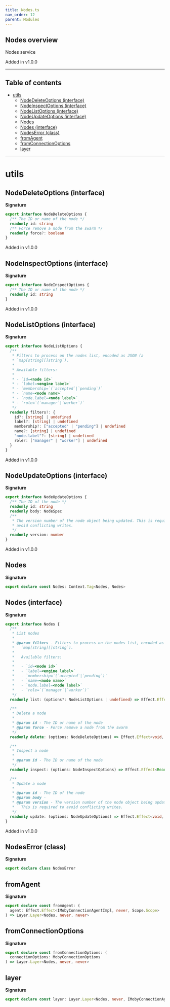 ```yaml
---
title: Nodes.ts
nav_order: 12
parent: Modules
---
```


## Nodes overview

Nodes service

Added in v1.0.0

---

<h2 class="text-delta">Table of contents</h2>

- [utils](#utils)
  - [NodeDeleteOptions (interface)](#nodedeleteoptions-interface)
  - [NodeInspectOptions (interface)](#nodeinspectoptions-interface)
  - [NodeListOptions (interface)](#nodelistoptions-interface)
  - [NodeUpdateOptions (interface)](#nodeupdateoptions-interface)
  - [Nodes](#nodes)
  - [Nodes (interface)](#nodes-interface)
  - [NodesError (class)](#nodeserror-class)
  - [fromAgent](#fromagent)
  - [fromConnectionOptions](#fromconnectionoptions)
  - [layer](#layer)

---

# utils

## NodeDeleteOptions (interface)

**Signature**

```ts
export interface NodeDeleteOptions {
  /** The ID or name of the node */
  readonly id: string
  /** Force remove a node from the swarm */
  readonly force?: boolean
}
```

Added in v1.0.0

## NodeInspectOptions (interface)

**Signature**

```ts
export interface NodeInspectOptions {
  /** The ID or name of the node */
  readonly id: string
}
```

Added in v1.0.0

## NodeListOptions (interface)

**Signature**

```ts
export interface NodeListOptions {
  /**
   * Filters to process on the nodes list, encoded as JSON (a
   * `map[string][]string`).
   *
   * Available filters:
   *
   * - `id=<node id>`
   * - `label=<engine label>`
   * - `membership=`(`accepted`|`pending`)`
   * - `name=<node name>`
   * - `node.label=<node label>`
   * - `role=`(`manager`|`worker`)`
   */
  readonly filters?: {
    id?: [string] | undefined
    label?: [string] | undefined
    membership?: ["accepted" | "pending"] | undefined
    name?: [string] | undefined
    "node.label"?: [string] | undefined
    role?: ["manager" | "worker"] | undefined
  }
}
```

Added in v1.0.0

## NodeUpdateOptions (interface)

**Signature**

```ts
export interface NodeUpdateOptions {
  /** The ID of the node */
  readonly id: string
  readonly body: NodeSpec
  /**
   * The version number of the node object being updated. This is required to
   * avoid conflicting writes.
   */
  readonly version: number
}
```

Added in v1.0.0

## Nodes

**Signature**

```ts
export declare const Nodes: Context.Tag<Nodes, Nodes>
```

## Nodes (interface)

**Signature**

```ts
export interface Nodes {
  /**
   * List nodes
   *
   * @param filters - Filters to process on the nodes list, encoded as JSON (a
   *   `map[string][]string`).
   *
   *   Available filters:
   *
   *   - `id=<node id>`
   *   - `label=<engine label>`
   *   - `membership=`(`accepted`|`pending`)`
   *   - `name=<node name>`
   *   - `node.label=<node label>`
   *   - `role=`(`manager`|`worker`)`
   */
  readonly list: (options?: NodeListOptions | undefined) => Effect.Effect<Readonly<Array<Node>>, NodesError>

  /**
   * Delete a node
   *
   * @param id - The ID or name of the node
   * @param force - Force remove a node from the swarm
   */
  readonly delete: (options: NodeDeleteOptions) => Effect.Effect<void, NodesError>

  /**
   * Inspect a node
   *
   * @param id - The ID or name of the node
   */
  readonly inspect: (options: NodeInspectOptions) => Effect.Effect<Readonly<Node>, NodesError>

  /**
   * Update a node
   *
   * @param id - The ID of the node
   * @param body -
   * @param version - The version number of the node object being updated.
   *   This is required to avoid conflicting writes.
   */
  readonly update: (options: NodeUpdateOptions) => Effect.Effect<void, NodesError>
}
```

Added in v1.0.0

## NodesError (class)

**Signature**

```ts
export declare class NodesError
```

## fromAgent

**Signature**

```ts
export declare const fromAgent: (
  agent: Effect.Effect<IMobyConnectionAgentImpl, never, Scope.Scope>
) => Layer.Layer<Nodes, never, never>
```

## fromConnectionOptions

**Signature**

```ts
export declare const fromConnectionOptions: (
  connectionOptions: MobyConnectionOptions
) => Layer.Layer<Nodes, never, never>
```

## layer

**Signature**

```ts
export declare const layer: Layer.Layer<Nodes, never, IMobyConnectionAgent>
```
